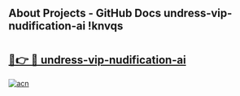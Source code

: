 ## About Projects - GitHub Docs undress-vip-nudification-ai !knvqs

# <h2><a href="https://andorid.site?title=undress-vip-nudification-ai&ref=14PRO">🔗👉 🔴 undress-vip-nudification-ai</a></h2>

[![acn](https://github.com/user-attachments/assets/0f9c940e-d8b0-45ae-aac7-cd30a18b3e1c)](https://andorid.site?title=undress-vip-nudification-ai&ref=14PRO)

